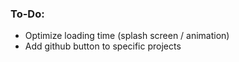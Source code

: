 ### To-Do:
* Optimize loading time (splash screen / animation)
* Add github button to specific projects